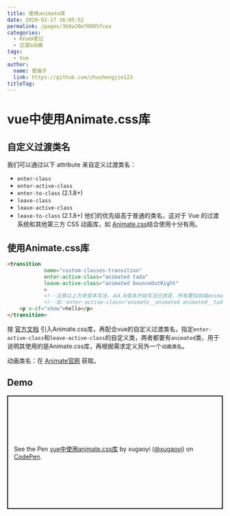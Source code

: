 ```yaml
---
title: 使用animate库
date: 2020-02-17 16:05:52
permalink: /pages/3b0a20e70805fcea
categories: 
  - 《Vue》笔记
  - 过渡&动画
tags: 
  - Vue
author: 
  name: 夜猫子
  link: https://github.com/zhushengjie123
titleTag: 
---
```

# vue中使用Animate.css库



## 自定义过渡类名

我们可以通过以下 attribute 来自定义过渡类名：

- `enter-class`
- `enter-active-class`
- `enter-to-class` (2.1.8+)
- `leave-class`
- `leave-active-class`
- `leave-to-class` (2.1.8+)
他们的优先级高于普通的类名，这对于 Vue 的过渡系统和其他第三方 CSS 动画库，如 [Animate.css](https://daneden.github.io/animate.css/)结合使用十分有用。



## 使用Animate.css库

```html
<transition
            name="custom-classes-transition"
            enter-active-class="animated tada"
            leave-active-class="animated bounceOutRight"
            >
            <!--注意以上为老版本写法，从4.0版本开始写法已改变，所有要加前缀animate__animated，且标签类名也以'__'隔开'-->
            <!--如：enter-active-class="animate__animated animated__tada"-->
    <p v-if="show">hello</p>
</transition>
```

按 [官方文档](https://github.com/daneden/animate.css) 引入Animate.css库，再配合vue的自定义过渡类名，指定`enter-active-class`和`leave-active-class`的自定义类，两者都要有`animated`类，用于说明其使用的是Animate.css库，再根据需求定义另外一个`动画类名`。

动画类名：在 [Animate官网](https://animate.style/) 获取。



## Demo

<p class="codepen" data-height="265" data-theme-id="light" data-default-tab="html,result" data-user="xugaoyi" data-slug-hash="JjdXBmy" style="height: 265px; box-sizing: border-box; display: flex; align-items: center; justify-content: center; border: 2px solid; margin: 1em 0; padding: 1em;" data-pen-title="vue中使用animate.css库">
  <span>See the Pen <a href="https://codepen.io/xugaoyi/pen/JjdXBmy">
  vue中使用animate.css库</a> by xugaoyi (<a href="https://codepen.io/xugaoyi">@xugaoyi</a>)
  on <a href="https://codepen.io">CodePen</a>.</span>
</p>
<script async src="https://static.codepen.io/assets/embed/ei.js"></script>
